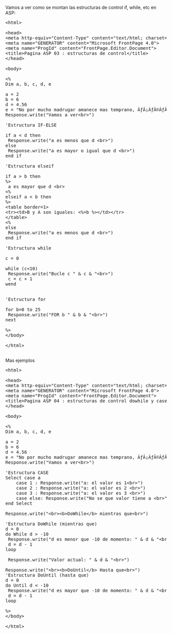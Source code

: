 Vamos a ver como se montan las estructuras de control if, while, etc en ASP:

<pre>
&lt;html&gt;

&lt;head&gt;
&lt;meta http-equiv="Content-Type" content="text/html; charset=windows-1252"&gt;
&lt;meta name="GENERATOR" content="Microsoft FrontPage 4.0"&gt;
&lt;meta name="ProgId" content="FrontPage.Editor.Document"&gt;
&lt;title&gt;Pagina ASP 03 : estructuras de control&lt;/title&gt;
&lt;/head&gt;

&lt;body&gt;

&lt;%
Dim a, b, c, d, e

a = 2
b = 6
d = 4.56
e = "No por mucho madrugar amanece mas temprano, ÃƒÂ¡ÃƒÂ©ÃƒÂ­ÃƒÂ³ÃƒÂº y ÃƒÂ±&lt;br&gt;"
Response.write("Vamos a ver&lt;br&gt;")

'Estructura IF-ELSE

if a &lt; d then
 Response.write("a es menos que d &lt;br&gt;")
else
 Response.write("a es mayor o igual que d &lt;br&gt;")
end if

'Estructura elseif

if a &gt; b then
%&gt;
 a es mayor que d &lt;br&gt;
&lt;%
elseif a &lt; b then
%&gt;
&lt;table border=1&gt;
&lt;tr&gt;&lt;td&gt;B y A son iguales: &lt;%=b %&gt;&lt;/td&gt;&lt;/tr&gt;
&lt;/table&gt;
&lt;%
else
 Response.write("a es menos que d &lt;br&gt;")
end if

'Estructura while

c = 0

while (c&lt;10)
 Response.write("Bucle c " & c & "&lt;br&gt;")
 c = c + 1
wend


'Estructura for

for b=0 to 25
 Response.write("FOR b " & b & "&lt;br&gt;")
next

%&gt;
&lt;/body&gt;

&lt;/html&gt;

</pre>

Mas ejemplos
<pre>
&lt;html&gt;

&lt;head&gt;
&lt;meta http-equiv="Content-Type" content="text/html; charset=windows-1252"&gt;
&lt;meta name="GENERATOR" content="Microsoft FrontPage 4.0"&gt;
&lt;meta name="ProgId" content="FrontPage.Editor.Document"&gt;
&lt;title&gt;Pagina ASP 04 : estructuras de control dowhile y case&lt;/title&gt;
&lt;/head&gt;

&lt;body&gt;

&lt;%
Dim a, b, c, d, e

a = 2
b = 6
d = 4.56
e = "No por mucho madrugar amanece mas temprano, ÃƒÂ¡ÃƒÂ©ÃƒÂ­ÃƒÂ³ÃƒÂº y ÃƒÂ±&lt;br&gt;"
Response.write("Vamos a ver&lt;br&gt;")

'Estructura CASE
Select case a
	case 1 : Response.write("a: el valor es 1&lt;br&gt;")
	case 2 : Response.write("a: el valor es 2 &lt;br&gt;")
	case 3 : Response.write("a: el valor es 3 &lt;br&gt;")
	case else: Response.write("No se que valor tiene a &lt;br&gt;")
end Select

Response.write("&lt;br&gt;&lt;b&gt;DoWhile&lt;/b&gt; mientras que&lt;br&gt;")

'Estructura DoWhile (mientras que)
d = 0
do While d &gt; -10
 Response.write("d es menor que -10 de momento: " & d & "&lt;br&gt;")
 d = d - 1
loop

 Response.write("Valor actual: " & d & "&lt;br&gt;")

Response.write("&lt;br&gt;&lt;b&gt;DoUntil&lt;/b&gt; Hasta que&lt;br&gt;")
'Estructura DoUntil (hasta que)
d = 0
do Until d &lt; -10
 Response.write("d es mayor que -10 de momento: " & d & "&lt;br&gt;")
 d = d - 1
loop

%&gt;
&lt;/body&gt;

&lt;/html&gt;

</pre>